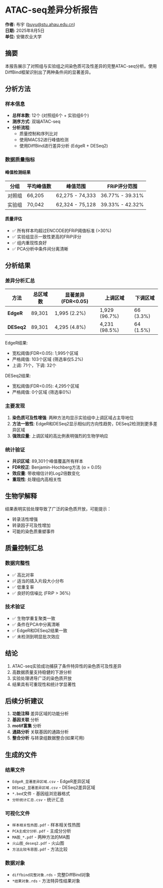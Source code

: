 # ATAC-seq差异分析报告

**作者:** 布宇 (buyu@stu.ahau.edu.cn)  
**日期:** 2025年8月5日  
**单位:** 安徽农业大学  

## 摘要

本报告展示了对照组与实验组之间染色质可及性差异的完整ATAC-seq分析。使用DiffBind框架识别出了两种条件间的显著差异。

## 分析方法

### 样本信息
- **总样本数**: 12个 (对照组6个 + 实验组6个)
- **测序方式**: 双端ATAC-seq
- **分析流程**: 
  - 质量控制和序列比对
  - 使用MACS2进行峰值检测
  - 使用DiffBind进行差异分析 (EdgeR + DESeq2)

### 数据质量指标

#### 峰值检测结果
| 分组 | 平均峰值数 | 峰值范围 | FRiP评分范围 |
|------|------------|----------|--------------|
| 对照组 | 66,205 | 62,275 - 74,333 | 36.77% - 39.31% |
| 实验组 | 70,042 | 62,324 - 75,128 | 39.33% - 42.32% |

#### 质量评估
- ✅ 所有样本均超过ENCODE的FRiP阈值标准 (>30%)
- ✅ 实验组显示一致性更高的FRiP评分
- ✅ 组内重现性良好
- ✅ PCA分析中条件间分离清晰

## 分析结果

### 差异分析汇总

| 方法 | 总区域数 | 显著差异(FDR<0.05) | 上调区域 | 下调区域 |
|------|----------|---------------------|----------|----------|
| **EdgeR** | 89,301 | 1,995 (2.2%) | 1,929 (96.7%) | 66 (3.3%) |
| **DESeq2** | 89,301 | 4,295 (4.8%) | 4,231 (98.5%) | 64 (1.5%) |
EdgeR结果:
- 宽松阈值(FDR<0.05): 1,995个区域
- 严格阈值: 103个区域 (筛选率仅5.2%)
- 上调: 71个，下调: 32个

DESeq2结果:
- 宽松阈值(FDR<0.05): 4,295个区域  
- 严格阈值: 0个区域 (筛选率0%)

### 主要发现

1. **染色质可及性增强**: 两种方法均显示实验组中上调区域占主导地位
2. **方法一致性**: EdgeR和DESeq2显示相似的方向性趋势，DESeq2检测到更多差异区域
3. **强效应量**: 上调区域的高比例表明强烈的生物学响应

### 统计验证

- **共识区域**: 89,301个峰值覆盖所有样本
- **FDR校正**: Benjamin-Hochberg方法 (α = 0.05)
- **效应量**: 带收缩估计的Log2倍数变化
- **重现性**: 处理组内高相关性

## 生物学解释

结果表明实验处理导致了广泛的染色质开放，可能提示：
- 转录活性增强
- 转录因子可及性增加
- 可能的染色质重塑事件

## 质量控制汇总

### 数据完整性
- ✅ 高比对率
- ✅ 适当的插入片段大小分布
- ✅ 低重复率
- ✅ 良好的信噪比 (FRiP > 36%)

### 技术验证
- ✅ 生物学重复聚类一致
- ✅ 条件在PCA中分离清晰
- ✅ EdgeR和DESeq2结果一致
- ✅ 未检测到明显批次效应

## 结论

1. ATAC-seq实验成功捕获了条件特异性的染色质可及性差异
2. 高数据质量支持稳健的下游分析
3. 实验处理诱导广泛的染色质开放
4. 结果具有可重现性和统计学显著性

## 后续分析建议

1. **功能注释** 差异区域的功能分析
2. **基因关联** 分析
3. **motif富集** 分析
4. **通路分析** 关联基因的通路分析
5. **整合分析** 与转录组数据整合(如果可用)

## 生成的文件

### 结果文件
- `EdgeR_显著差异区域.csv` - EdgeR差异区域
- `DESeq2_显著差异区域.csv` - DESeq2差异区域
- `*.bed`文件 - 基因组浏览器格式
- `分析统计汇总.csv` - 统计汇总

### 可视化文件
- `样本相关性热图.pdf` - 样本相关性热图
- `PCA主成分分析.pdf` - 主成分分析
- `MA图_*.pdf` - 两种方法的MA图
- `火山图_deseq2.pdf` - 火山图
- `方法比较韦恩图.pdf` - 方法比较

### 数据对象
- `diffbind完整对象.rds` - 完整DiffBind对象
- `*结果对象.rds` - 方法特异性结果对象
